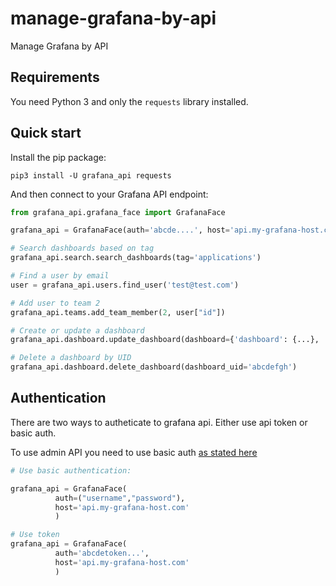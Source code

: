 # manage-grafana-by-api
Manage Grafana by API

## Requirements

You need Python 3 and only the `requests` library installed.

## Quick start

Install the pip package:

```
pip3 install -U grafana_api requests
```

And then connect to your Grafana API endpoint:

```python
from grafana_api.grafana_face import GrafanaFace

grafana_api = GrafanaFace(auth='abcde....', host='api.my-grafana-host.com')

# Search dashboards based on tag
grafana_api.search.search_dashboards(tag='applications')

# Find a user by email
user = grafana_api.users.find_user('test@test.com')

# Add user to team 2
grafana_api.teams.add_team_member(2, user["id"])

# Create or update a dashboard
grafana_api.dashboard.update_dashboard(dashboard={'dashboard': {...}, 'folderId': 0, 'overwrite': True})

# Delete a dashboard by UID
grafana_api.dashboard.delete_dashboard(dashboard_uid='abcdefgh')
```


## Authentication

There are two ways to autheticate to grafana api. Either use api token or basic auth.

To use admin API you need to use basic auth [as stated here](https://grafana.com/docs/grafana/latest/http_api/admin/)

```python
# Use basic authentication:

grafana_api = GrafanaFace(
          auth=("username","password"),
          host='api.my-grafana-host.com'
          )

# Use token
grafana_api = GrafanaFace(
          auth='abcdetoken...',
          host='api.my-grafana-host.com'
          )
```
